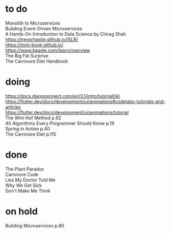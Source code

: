 # to do    
Monolith to Microservices  
Building Event-Driven Microservices  
A Hands-On Introduction to Data Science by Chirag Shah  
https://trevorhastie.github.io/ISLR/  
https://mml-book.github.io/  
https://www.kaggle.com/learn/overview  
The Big Fat Surprise  
The Carnivore Diet Handbook  
# doing
https://docs.djangoproject.com/en/3.1/intro/tutorial04/  
https://flutter.dev/docs/development/ui/animations#codelabs-tutorials-and-articles  
https://flutter.dev/docs/development/ui/animations/tutorial  
The Wim Hof Method p.92  
40 Algorithms Every Programmer Should Know p.19  
Spring in Action p.40    
The Carnivore Diet p.115  
# done
The Plant Paradox  
Carnivore Code  
Lies My Doctor Told Me  
Why We Get Sick  
Don't Make Me Think  
# on hold
Building Microservices p.80  
